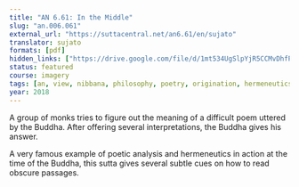 ```yaml
---
title: "AN 6.61: In the Middle"
slug: "an.006.061"
external_url: "https://suttacentral.net/an6.61/en/sujato"
translator: sujato
formats: [pdf]
hidden_links: ["https://drive.google.com/file/d/1mt534UgSlpYjR5CCMvDhfPZNqOuTpFD_/view?usp=drivesdk"]
status: featured
course: imagery
tags: [an, view, nibbana, philosophy, poetry, origination, hermeneutics]
year: 2018
---
```


A group of monks tries to figure out the meaning of a difficult poem uttered by the Buddha. After offering several interpretations, the Buddha gives his answer.

A very famous example of poetic analysis and hermeneutics in action at the time of the Buddha, this sutta gives several subtle cues on how to read obscure passages.
